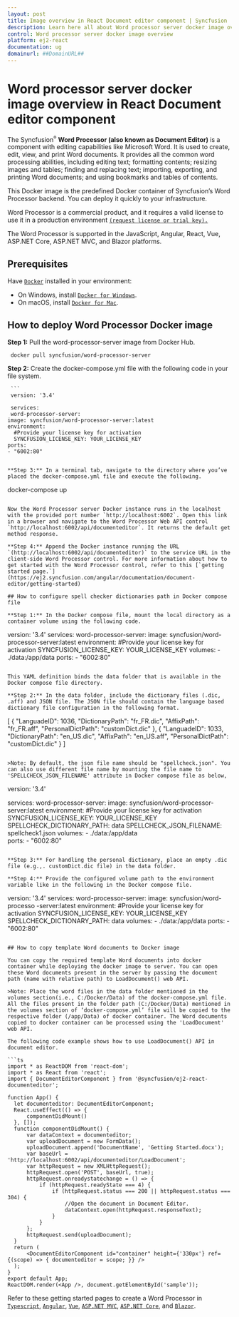 ```yaml
---
layout: post
title: Image overview in React Document editor component | Syncfusion
description: Learn here all about Word processor server docker image overview in Syncfusion React Document editor component of Syncfusion Essential JS 2 and more.
control: Word processor server docker image overview 
platform: ej2-react
documentation: ug
domainurl: ##DomainURL##
---
```

# Word processor server docker image overview in React Document editor component

The Syncfusion<sup style="font-size:70%">&reg;</sup> **Word Processor (also known as Document Editor)** is a component with editing capabilities like Microsoft Word. It is used to create, edit, view, and print Word documents. It provides all the common word processing abilities, including editing text; formatting contents; resizing images and tables; finding and replacing text; importing, exporting, and printing Word documents; and using bookmarks and tables of contents.

This Docker image is the predefined Docker container of Syncfusion’s Word Processor backend. You can deploy it quickly to your infrastructure.

Word Processor is a commercial product, and it requires a valid license to use it in a production environment [`(request license or trial key).`](https://help.syncfusion.com/common/essential-studio/licensing/licensing-faq/where-can-i-get-a-license-key)

The Word Processor is supported in the JavaScript, Angular, React, Vue, ASP.NET Core, ASP.NET MVC, and Blazor platforms.

## Prerequisites

Have [`Docker`](https://www.docker.com/products/container-runtime#/download) installed in your environment:

* On Windows, install [`Docker for Windows`](https://hub.docker.com/editions/community/docker-ce-desktop-windows).
* On macOS, install [`Docker for Mac`](https://hub.docker.com/editions/community/docker-ce-desktop-windows).

## How to deploy Word Processor Docker image

**Step 1:** Pull the word-processor-server image from Docker Hub.

   ```
    docker pull syncfusion/word-processor-server
   ```

**Step 2:** Create the docker-compose.yml file with the following code in your file system.

     ```
     version: '3.4'

     services:
     word-processor-server:
    image: syncfusion/word-processor-server:latest
    environment:
      #Provide your license key for activation
      SYNCFUSION_LICENSE_KEY: YOUR_LICENSE_KEY
    ports:
    - "6002:80"
  ```

**Step 3:** In a terminal tab, navigate to the directory where you’ve placed the docker-compose.yml file and execute the following.

   ```
   docker-compose up
   ```

   Now the Word Processor server Docker instance runs in the localhost with the provided port number `http://localhost:6002`. Open this link in a browser and navigate to the Word Processor Web API control `http://localhost:6002/api/documenteditor`. It returns the default get method response.

**Step 4:** Append the Docker instance running the URL `(http://localhost:6002/api/documenteditor)` to the service URL in the client-side Word Processor control. For more information about how to get started with the Word Processor control, refer to this [`getting started page.`](https://ej2.syncfusion.com/angular/documentation/document-editor/getting-started)

## How to configure spell checker dictionaries path in Docker compose file

**Step 1:** In the Docker compose file, mount the local directory as a container volume using the following code.

   ```
  version: '3.4'
   services:
 word-processor-server:
    image: syncfusion/word-processor-server:latest
    environment:
      #Provide your license key for activation
      SYNCFUSION_LICENSE_KEY: YOUR_LICENSE_KEY
   volumes:
      -  ./data:/app/data
    ports:
    - "6002:80"
  ```

  This YAML definition binds the data folder that is available in the Docker compose file directory.  

**Step 2:** In the data folder, include the dictionary files (.dic, .aff) and JSON file. The JSON file should contain the language based dictionary file configuration in the following format.

   ```
   [
      {
        "LanguadeID": 1036,
        "DictionaryPath": "fr_FR.dic",
        "AffixPath": "fr_FR.aff",
        "PersonalDictPath": "customDict.dic"
      },
      {
        "LanguadeID": 1033,
        "DictionaryPath": "en_US.dic",
        "AffixPath": "en_US.aff",
        "PersonalDictPath": "customDict.dic"
      }
    ]
  ```

>Note: By default, the json file name should be "spellcheck.json". You can also use different file name by mounting the file name to 'SPELLCHECK_JSON_FILENAME' attribute in Docker compose file as below,

   ```
  version: '3.4'

services:
 word-processor-server:
    image: syncfusion/word-processor-server:latest
    environment:
      #Provide your license key for activation
      SYNCFUSION_LICENSE_KEY: YOUR_LICENSE_KEY
      SPELLCHECK_DICTIONARY_PATH: data
      SPELLCHECK_JSON_FILENAME: spellcheck1.json
    volumes:
      -  ./data:/app/data  
    ports:
    - "6002:80"
  ```

**Step 3:** For handling the personal dictionary, place an empty .dic file (e.g.,. customDict.dic file) in the data folder.

**Step 4:** Provide the configured volume path to the environment variable like in the following in the Docker compose file.

   ```
  version: '3.4'
  services:
 word-processor-server:
    image: syncfusion/word-processo -server:latest
    environment:
      #Provide your license key for activation
      SYNCFUSION_LICENSE_KEY: YOUR_LICENSE_KEY
      SPELLCHECK_DICTIONARY_PATH: data
   volumes:
      -  ./data:/app/data
    ports:
    - "6002:80"
  ```

## How to copy template Word documents to Docker image

You can copy the required template Word documents into docker container while deploying the docker image to server. You can open these Word documents present in the server by passing the document path (name with relative path) to LoadDocument() web API.

>Note: Place the word files in the data folder mentioned in the volumes section(i.e., C:/Docker/Data) of the docker-compose.yml file. All the files present in the folder path (C:/Docker/Data) mentioned in the volumes section of ‘docker-compose.yml’ file will be copied to the respective folder (/app/Data) of docker container. The Word documents copied to docker container can be processed using the 'LoadDocument' web API.

The following code example shows how to use LoadDocument() API in document editor.

```ts
import * as ReactDOM from 'react-dom';
import * as React from 'react';
import { DocumentEditorComponent } from '@syncfusion/ej2-react-documenteditor';

function App() {
    let documenteditor: DocumentEditorComponent;
    React.useEffect(() => {
        componentDidMount()
    }, []);
    function componentDidMount() {
        var dataContext = documenteditor;
        var uploadDocument = new FormData();
        uploadDocument.append('DocumentName', 'Getting Started.docx');
        var baseUrl = 'http://localhost:6002/api/documenteditor/LoadDocument';
        var httpRequest = new XMLHttpRequest();
        httpRequest.open('POST', baseUrl, true);
        httpRequest.onreadystatechange = () => {
            if (httpRequest.readyState === 4) {
                if (httpRequest.status === 200 || httpRequest.status === 304) {
                    //Open the document in Document Editor.
                    dataContext.open(httpRequest.responseText);
                }
            }
        };
        httpRequest.send(uploadDocument);
    }
    return (
        <DocumentEditorComponent id="container" height={'330px'} ref={(scope) => { documenteditor = scope; }} />
    );
}
export default App;
ReactDOM.render(<App />, document.getElementById('sample'));

```

Refer to these getting started pages to create a Word Processor in [`Typescript`](https://ej2.syncfusion.com/documentation/document-editor/getting-started/), [`Angular`](https://ej2.syncfusion.com/angular/documentation/document-editor/getting-started/), [`Vue`](https://ej2.syncfusion.com/vue/documentation/document-editor/getting-started/), [`ASP.NET MVC`](https://ej2.syncfusion.com/aspnetmvc/documentation/document-editor/getting-started/), [`ASP.NET Core`](https://ej2.syncfusion.com/aspnetcore/documentation/document-editor/getting-started-core/), and [`Blazor`](https://blazor.syncfusion.com/documentation/document-editor/getting-started/server-side-application/).